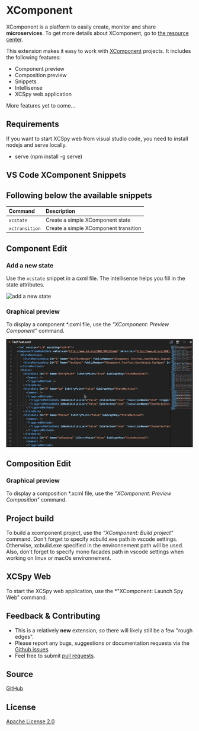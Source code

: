 # XComponent

XComponent is a platform to easily create, monitor and share **microservices**. To get more details about XComponent, go to [the resource center](https://github.com/xcomponent/xcomponent).

This extension makes it easy to work with [XComponent](http://www.xcomponent.com/) projects. It includes the following features:
* Component preview
* Composition preview
* Snippets
* Intellisense
* XCSpy web application

More features yet to come...

## Requirements

If you want to start XCSpy web from visual studio code, you need to install nodejs and serve locally.

* serve (npm install -g serve)

## VS Code XComponent Snippets

Following below the available snippets
---

| Command         | Description |
| :----------     | :---------- |
| `xcstate`       | Create a simple XComponent state |
| `xctransition`  | Create a simple XComponent transition |

## Component Edit

### Add a new state

Use the `xcstate` snippet in a cxml file. The intellisense helps you fill in the state attributes. 

![add a new state](https://raw.githubusercontent.com/xcomponent/vscode-xcomponent/master/extension/images/create_state.gif)

### Graphical preview

To display a component *.cxml file, use the *"XComponent: Preview Component"* command.

![component preview](https://raw.githubusercontent.com/xcomponent/vscode-xcomponent/master/extension/images/cxml_preview.gif)

## Composition Edit

### Graphical preview

To display a composition *.xcml file, use the *"XComponent: Preview Composition"* command.

## Project build

To build a xcomponent project, use the *"XComponent: Build project"* command.
Don't forget to specify xcbuild.exe path in vscode settings. Otherwise, xcbuild.exe specified in the environnement path will be used.
Also, don't forget to specify mono facades path in vscode settings when working on linux or macOs environnement.

## XCSpy Web

To start the XCSpy web application, use the *"XComponent: Launch Spy Web" command.

## Feedback & Contributing

 * This is a relatively **new** extension, _so_ there will likely still be a few "rough edges"\.
 * Please report any bugs, suggestions or documentation requests via the [Github issues](https://github.com/xcomponent/vscode-xcomponent/issues).
 * Feel free to submit [pull requests](https://github.com/xcomponent/vscode-xcomponent/pulls).

 ## Source

[GitHub](https://github.com/xcomponent/vscode-xcomponent)
                
## License

[Apache License 2.0](https://raw.githubusercontent.com/xcomponent/vscode-xcomponent/master/LICENSE)


